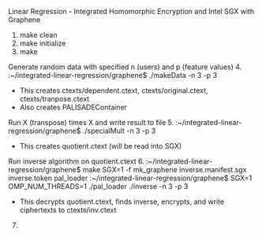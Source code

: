 Linear Regression - Integrated Homomorphic Encryption and Intel SGX with Graphene

1. make clean
2. make initialize
3. make

Generate random data with specified n (users) and p (feature values)
4. :~/integrated-linear-regression/graphene$ ./makeData -n 3 -p 3

- This creates ctexts/dependent.ctext, ctexts/original.ctext, ctexts/tranpose.ctext
- Also creates PALISADEContainer


Run X (transpose) times X and write result to file
5. :~/integrated-linear-regression/graphene$ ./specialMult -n 3 -p 3

- This creates quotient.ctext (will be read into SGX)


Run inverse algorithm on quotient.ctext
6. :~/integrated-linear-regression/graphene$ make SGX=1 -f mk_graphene inverse.manifest.sgx inverse.token pal_loader
   :~/integrated-linear-regression/graphene$ SGX=1 OMP_NUM_THREADS=1 ./pal_loader ./inverse -n 3 -p 3

- This decrypts quotient.ctext, finds inverse, encrypts, and write ciphertexts to ctexts/inv.ctext


7. 
